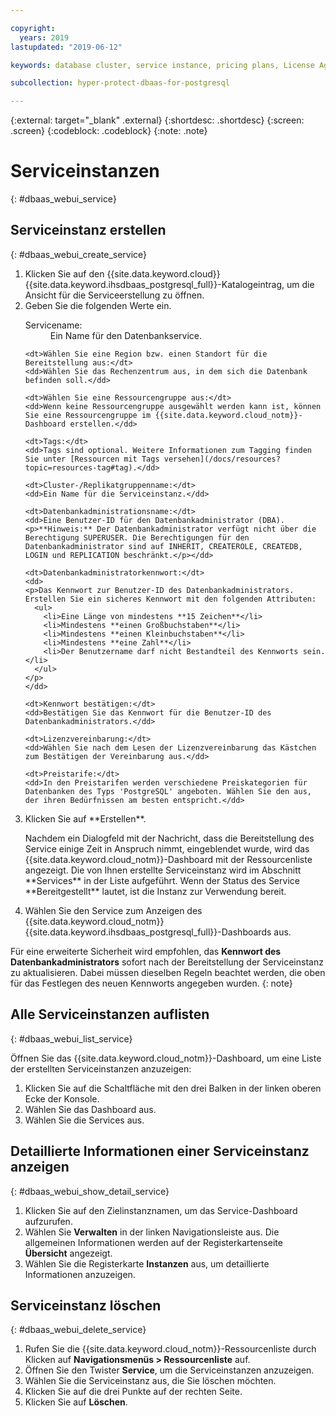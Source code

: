 ```yaml
---

copyright:
  years: 2019
lastupdated: "2019-06-12"

keywords: database cluster, service instance, pricing plans, License Agreement

subcollection: hyper-protect-dbaas-for-postgresql

---
```


{:external: target="_blank" .external}
{:shortdesc: .shortdesc}
{:screen: .screen}
{:codeblock: .codeblock}
{:note: .note}


# Serviceinstanzen
{: #dbaas_webui_service}

## Serviceinstanz erstellen
{: #dbaas_webui_create_service}

<ol>
<li>Klicken Sie auf den {{site.data.keyword.cloud}} {{site.data.keyword.ihsdbaas_postgresql_full}}-Katalogeintrag, um die Ansicht für die Serviceerstellung zu öffnen.</li>
<li>Geben Sie die folgenden Werte ein.
  <dl>
    <dt>Servicename:</dt>
    <dd>Ein Name für den Datenbankservice.</dd>

    <dt>Wählen Sie eine Region bzw. einen Standort für die Bereitstellung aus:</dt>
    <dd>Wählen Sie das Rechenzentrum aus, in dem sich die Datenbank befinden soll.</dd>

    <dt>Wählen Sie eine Ressourcengruppe aus:</dt>
    <dd>Wenn keine Ressourcengruppe ausgewählt werden kann ist, können Sie eine Ressourcengruppe im {{site.data.keyword.cloud_notm}}-Dashboard erstellen.</dd>

    <dt>Tags:</dt>
    <dd>Tags sind optional. Weitere Informationen zum Tagging finden Sie unter [Ressourcen mit Tags versehen](/docs/resources?topic=resources-tag#tag).</dd>

    <dt>Cluster-/Replikatgruppenname:</dt>
    <dd>Ein Name für die Serviceinstanz.</dd>

    <dt>Datenbankadministrationsname:</dt>
    <dd>Eine Benutzer-ID für den Datenbankadministrator (DBA).
    <p>**Hinweis:** Der Datenbankadministrator verfügt nicht über die Berechtigung SUPERUSER. Die Berechtigungen für den Datenbankadministrator sind auf INHERIT, CREATEROLE, CREATEDB, LOGIN und REPLICATION beschränkt.</p></dd>

    <dt>Datenbankadministratorkennwort:</dt>
    <dd>
    <p>Das Kennwort zur Benutzer-ID des Datenbankadministrators. Erstellen Sie ein sicheres Kennwort mit den folgenden Attributen:
      <ul>
        <li>Eine Länge von mindestens **15 Zeichen**</li>
        <li>Mindestens **einen Großbuchstaben**</li>
        <li>Mindestens **einen Kleinbuchstaben**</li>
        <li>Mindestens **eine Zahl**</li>
        <li>Der Benutzername darf nicht Bestandteil des Kennworts sein.</li>
      </ul>
    </p>
    </dd>

    <dt>Kennwort bestätigen:</dt>
    <dd>Bestätigen Sie das Kennwort für die Benutzer-ID des Datenbankadministrators.</dd>

    <dt>Lizenzvereinbarung:</dt>
    <dd>Wählen Sie nach dem Lesen der Lizenzvereinbarung das Kästchen zum Bestätigen der Vereinbarung aus.</dd>

    <dt>Preistarife:</dt>
    <dd>In den Preistarifen werden verschiedene Preiskategorien für Datenbanken des Typs 'PostgreSQL' angeboten. Wählen Sie den aus, der ihren Bedürfnissen am besten entspricht.</dd>
  </dl>
</li>
<li>Klicken Sie auf **Erstellen**.
<p>Nachdem ein Dialogfeld mit der Nachricht, dass die Bereitstellung des Service einige Zeit in Anspruch nimmt, eingeblendet wurde, wird das {{site.data.keyword.cloud_notm}}-Dashboard mit der Ressourcenliste angezeigt. Die von Ihnen erstellte Serviceinstanz wird im Abschnitt **Services** in der Liste aufgeführt. Wenn der Status des Service **Bereitgestellt** lautet, ist die Instanz zur Verwendung bereit.</p>
</li>

<li>Wählen Sie den Service zum Anzeigen des {{site.data.keyword.cloud_notm}} {{site.data.keyword.ihsdbaas_postgresql_full}}-Dashboards aus.</li>
</ol>

Für eine erweiterte Sicherheit wird empfohlen, das **Kennwort des Datenbankadministrators** sofort nach der Bereitstellung der Serviceinstanz zu aktualisieren. Dabei müssen dieselben Regeln beachtet werden, die oben für das Festlegen des neuen Kennworts angegeben wurden.
{: note}

## Alle Serviceinstanzen auflisten
{: #dbaas_webui_list_service}

Öffnen Sie das {{site.data.keyword.cloud_notm}}-Dashboard, um eine Liste der erstellten Serviceinstanzen anzuzeigen:

<ol>
	<li>Klicken Sie auf die Schaltfläche mit den drei Balken in der linken oberen Ecke der Konsole.</li>
	<li>Wählen Sie das Dashboard aus.</li>
	<li>Wählen Sie die Services aus.</li>
</ol>

## Detaillierte Informationen einer Serviceinstanz anzeigen
{: #dbaas_webui_show_detail_service}

1. Klicken Sie auf den Zielinstanznamen, um das Service-Dashboard aufzurufen.
2. Wählen Sie **Verwalten** in der linken Navigationsleiste aus. Die allgemeinen Informationen werden auf der Registerkartenseite **Übersicht** angezeigt.
3. Wählen Sie die Registerkarte **Instanzen** aus, um detaillierte Informationen anzuzeigen.


## Serviceinstanz löschen
{: #dbaas_webui_delete_service}

1. Rufen Sie die {{site.data.keyword.cloud_notm}}-Ressourcenliste durch Klicken auf **Navigationsmenüs > Ressourcenliste** auf. 
2. Öffnen Sie den Twister **Service**, um die Serviceinstanzen anzuzeigen.
3. Wählen Sie die Serviceinstanz aus, die Sie löschen möchten.
4. Klicken Sie auf die drei Punkte auf der rechten Seite.
5. Klicken Sie auf **Löschen**.
